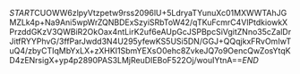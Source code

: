 $START$CUOWW6zlpyVtzpetw9rss2096lU+5LdryaTYunuXc01MXWWTAhJGMZLk4p+Na9Ani5wpWrZQNBDExSzyiSRbToW42/qTKuFcmrC4VlPtdkiowkXPrzddGKzV3QWBiR2OkOax4ntLirK2uf6eAUpGcJSPBpcSiVgitZNno35cZalDrJitfRYYPhvG/3ffParJwdd3N4U295yfewKS5USi5DN/GGJ+QQqjkxFRvOmIwTuQ4/zbyCTIqMbYxLX+zXHKI1SbmYEXsO0ehc8ZvkeJQ7o9OencQwZosYtqKD4zENrsigX+yp4p2890PAS3LMjReuDIEBoF522Oj/wouIYtnA==$END$